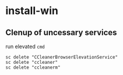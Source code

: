 # install-win

## Clenup of uncessary services
run elevated `cmd`
```
sc delete "CCleanerBrowserElevationService"
sc delete "ccleaner"
sc delete "ccleanerm"
````
